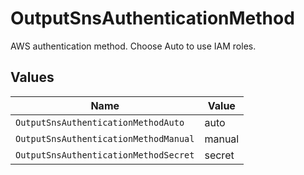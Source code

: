 # OutputSnsAuthenticationMethod

AWS authentication method. Choose Auto to use IAM roles.


## Values

| Name                                  | Value                                 |
| ------------------------------------- | ------------------------------------- |
| `OutputSnsAuthenticationMethodAuto`   | auto                                  |
| `OutputSnsAuthenticationMethodManual` | manual                                |
| `OutputSnsAuthenticationMethodSecret` | secret                                |